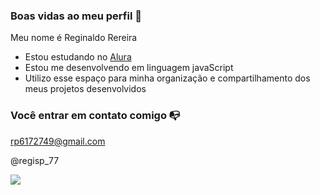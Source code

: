 ### Boas vidas ao meu perfil 💙

Meu nome é Reginaldo Rereira 

- Estou estudando no [Alura](https://www.alura.com.br)
- Estou me desenvolvendo em linguagem javaScript
- Utilizo esse espaço para minha organização e compartilhamento dos meus projetos desenvolvidos

### Você entrar em contato comigo 📭

rp6172749@gmail.com

@regisp_77

![](https://media1.tenor.com/m/st4Jixzu9mEAAAAC/sasuke.gif)
